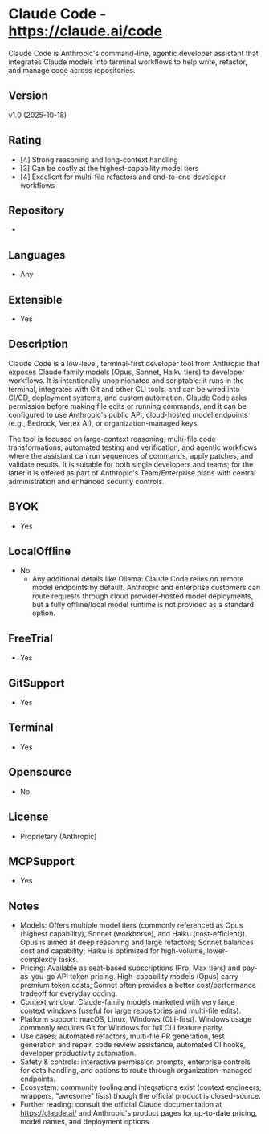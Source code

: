 # Claude Code - https://claude.ai/code
Claude Code is Anthropic's command-line, agentic developer assistant that integrates Claude models into terminal workflows to help write, refactor, and manage code across repositories.
## Version
v1.0 (2025-10-18)
## Rating
- [4] Strong reasoning and long-context handling
- [3] Can be costly at the highest-capability model tiers
- [4] Excellent for multi-file refactors and end-to-end developer workflows
## Repository
- 
## Languages
- Any
## Extensible
- Yes
## Description
Claude Code is a low-level, terminal-first developer tool from Anthropic that exposes Claude family models (Opus, Sonnet, Haiku tiers) to developer workflows. It is intentionally unopinionated and scriptable: it runs in the terminal, integrates with Git and other CLI tools, and can be wired into CI/CD, deployment systems, and custom automation. Claude Code asks permission before making file edits or running commands, and it can be configured to use Anthropic's public API, cloud-hosted model endpoints (e.g., Bedrock, Vertex AI), or organization-managed keys.

The tool is focused on large-context reasoning, multi-file code transformations, automated testing and verification, and agentic workflows where the assistant can run sequences of commands, apply patches, and validate results. It is suitable for both single developers and teams; for the latter it is offered as part of Anthropic's Team/Enterprise plans with central administration and enhanced security controls.
## BYOK
- Yes
## LocalOffline
- No
  - Any additional details like Ollama: Claude Code relies on remote model endpoints by default. Anthropic and enterprise customers can route requests through cloud provider-hosted model deployments, but a fully offline/local model runtime is not provided as a standard option.
## FreeTrial
- Yes
## GitSupport
- Yes
## Terminal
- Yes
## Opensource
- No
## License
- Proprietary (Anthropic)
## MCPSupport
- Yes
## Notes
- Models: Offers multiple model tiers (commonly referenced as Opus (highest capability), Sonnet (workhorse), and Haiku (cost-efficient)). Opus is aimed at deep reasoning and large refactors; Sonnet balances cost and capability; Haiku is optimized for high-volume, lower-complexity tasks.
- Pricing: Available as seat-based subscriptions (Pro, Max tiers) and pay-as-you-go API token pricing. High-capability models (Opus) carry premium token costs; Sonnet often provides a better cost/performance tradeoff for everyday coding.
- Context window: Claude-family models marketed with very large context windows (useful for large repositories and multi-file edits).
- Platform support: macOS, Linux, Windows (CLI-first). Windows usage commonly requires Git for Windows for full CLI feature parity.
- Use cases: automated refactors, multi-file PR generation, test generation and repair, code review assistance, automated CI hooks, developer productivity automation.
- Safety & controls: interactive permission prompts, enterprise controls for data handling, and options to route through organization-managed endpoints.
- Ecosystem: community tooling and integrations exist (context engineers, wrappers, "awesome" lists) though the official product is closed-source.
- Further reading: consult the official Claude documentation at https://claude.ai/ and Anthropic's product pages for up-to-date pricing, model names, and deployment options.